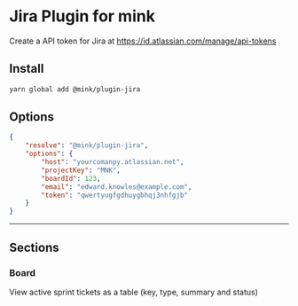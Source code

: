 # Jira Plugin for mink

Create a API token for Jira at https://id.atlassian.com/manage/api-tokens

## Install

```bash
yarn global add @mink/plugin-jira
```

## Options

```json
{
    "resolve": "@mink/plugin-jira",
    "options": {
        "host": "yourcomanpy.atlassian.net",
        "projectKey": "MNK",
        "boardId": 123,
        "email": "edward.knowles@example.com",
        "token": "qwertyugfgdhuygbhqj3nhfgjb"
    }
}
```

---

## Sections

### Board

View active sprint tickets as a table (key, type, summary and status)
